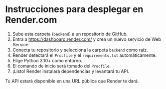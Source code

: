 # Instrucciones para desplegar en Render.com

1. Sube esta carpeta (`backend`) a un repositorio de GitHub.
2. Entra a https://dashboard.render.com/ y crea un nuevo servicio de Web Service.
3. Conecta tu repositorio y selecciona la carpeta `backend` como raíz.
4. Render detectará el `Procfile` y el `requirements.txt` automáticamente.
5. Elige Python 3.10+ como entorno.
6. El comando de inicio será tomado del `Procfile`.
7. ¡Listo! Render instalará dependencias y levantará tu API.

Tu API estará disponible en una URL pública que Render te dará.
